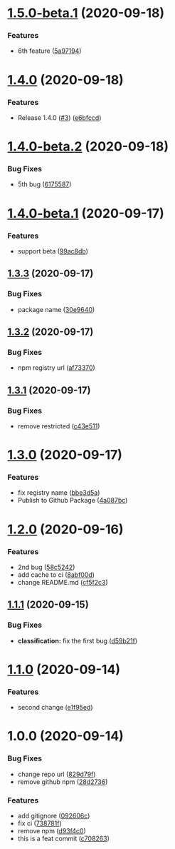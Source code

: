 # [1.5.0-beta.1](https://github.com/ittus/test-semantic-release/compare/v1.4.0...v1.5.0-beta.1) (2020-09-18)


### Features

* 6th feature ([5a97194](https://github.com/ittus/test-semantic-release/commit/5a9719447866ce431c828915057e569c2bd38fde))

# [1.4.0](https://github.com/ittus/test-semantic-release/compare/v1.3.3...v1.4.0) (2020-09-18)


### Features

* Release 1.4.0 ([#3](https://github.com/ittus/test-semantic-release/issues/3)) ([e6bfccd](https://github.com/ittus/test-semantic-release/commit/e6bfccd79ee15a0260bb2299f97587f16ce6375b))

# [1.4.0-beta.2](https://github.com/ittus/test-semantic-release/compare/v1.4.0-beta.1...v1.4.0-beta.2) (2020-09-18)


### Bug Fixes

* 5th bug ([6175587](https://github.com/ittus/test-semantic-release/commit/6175587d1adca2c0fac5e3b0586a70e809a67e9c))

# [1.4.0-beta.1](https://github.com/ittus/test-semantic-release/compare/v1.3.3...v1.4.0-beta.1) (2020-09-17)


### Features

* support beta ([99ac8db](https://github.com/ittus/test-semantic-release/commit/99ac8dbf32888f078ba3f2a90b64fea1641db021))

## [1.3.3](https://github.com/ittus/test-semantic-release/compare/v1.3.2...v1.3.3) (2020-09-17)


### Bug Fixes

* package name ([30e9640](https://github.com/ittus/test-semantic-release/commit/30e9640dd430f5ca4cb219adfa1702cace6a17f8))

## [1.3.2](https://github.com/ittus/test-semantic-release/compare/v1.3.1...v1.3.2) (2020-09-17)


### Bug Fixes

* npm registry url ([af73370](https://github.com/ittus/test-semantic-release/commit/af733701216b3e3b7394416af5db8986618cfee3))

## [1.3.1](https://github.com/ittus/test-semantic-release/compare/v1.3.0...v1.3.1) (2020-09-17)


### Bug Fixes

* remove restricted ([c43e511](https://github.com/ittus/test-semantic-release/commit/c43e511304275dbc934ccdeceebff6c45f1adbc7))

# [1.3.0](https://github.com/ittus/test-semantic-release/compare/v1.2.0...v1.3.0) (2020-09-17)


### Features

* fix registry name ([bbe3d5a](https://github.com/ittus/test-semantic-release/commit/bbe3d5a6be088f5942deeb0a3cd12fdda70112a2))
* Publish to Github Package ([4a087bc](https://github.com/ittus/test-semantic-release/commit/4a087bca73b792d254011f40dbe7174727abbde3))

# [1.2.0](https://github.com/ittus/test-semantic-release/compare/v1.1.1...v1.2.0) (2020-09-16)


### Features

* 2nd bug ([58c5242](https://github.com/ittus/test-semantic-release/commit/58c5242dc4d31d14a3374c1aa350844823fe87a2))
* add cache to ci ([8abf00d](https://github.com/ittus/test-semantic-release/commit/8abf00de4af509b00a0bd06ca12f5810a8de2810))
* change README.md ([cf5f2c3](https://github.com/ittus/test-semantic-release/commit/cf5f2c354c444812f3be3f10cca45a30a5fdafc6))

## [1.1.1](https://github.com/ittus/test-semantic-release/compare/v1.1.0...v1.1.1) (2020-09-15)


### Bug Fixes

* **classification:** fix the first bug ([d59b21f](https://github.com/ittus/test-semantic-release/commit/d59b21fc090453fd9da0a8e95cb832302f5d40f6))

# [1.1.0](https://github.com/ittus/test-semantic-release/compare/v1.0.0...v1.1.0) (2020-09-14)


### Features

* second change ([e1f95ed](https://github.com/ittus/test-semantic-release/commit/e1f95ed107054c3fb3ef5e1ec1da678d6b1beeaf))

# 1.0.0 (2020-09-14)


### Bug Fixes

* change repo url ([829d79f](https://github.com/ittus/test-semantic-release/commit/829d79f26fcade130a5d51caf939d57570c0e60f))
* remove github npm ([28d2736](https://github.com/ittus/test-semantic-release/commit/28d27362c18f7e71b0a6e47ba168904678bcf77c))


### Features

* add gitignore ([092606c](https://github.com/ittus/test-semantic-release/commit/092606c38df47ede580c881d29eec020de5e35bc))
* fix ci ([738781f](https://github.com/ittus/test-semantic-release/commit/738781fbe85a180b2b34bc75883d383fa8cd0350))
* remove npm ([d93f4c0](https://github.com/ittus/test-semantic-release/commit/d93f4c03e1520863c98f6e2fd0cf1c47c3ea8439))
* this is a feat commit ([c708263](https://github.com/ittus/test-semantic-release/commit/c708263a0b09fee292c0cb1af308b26ba66a0cfa))
